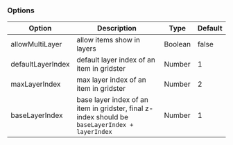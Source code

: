 ### Options

Option | Description | Type | Default
------------ | ------------- | ------------- | -------------
allowMultiLayer | allow items show in layers | Boolean | false
defaultLayerIndex | default layer index of an item in gridster | Number | 1
maxLayerIndex | max layer index of an item in gridster | Number | 2
baseLayerIndex | base layer index of an item in gridster, final z-index should be `baseLayerIndex + layerIndex` | Number | 1
